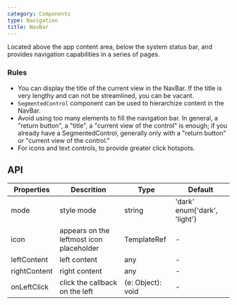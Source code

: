 ```yaml
---
category: Components
type: Navigation
title: NavBar
---
```


Located above the app content area, below the system status bar, and provides navigation capabilities in a series of pages.

### Rules

- You can display the title of the current view in the NavBar. If the title is very lengthy and can not be streamlined, you can be vacant.
- `SegmentedControl` component can be used to hierarchize content in the NavBar.
- Avoid using too many elements to fill the navigation bar. In general, a "return button", a "title", a "current view of the control" is enough; if you already have a SegmentedControl, generally only with a "return button" or "current view of the control."
- For icons and text controls, to provide greater click hotspots.

## API

Properties | Descrition | Type | Default
-----------|------------|------|--------
| mode   | style mode  | string |  'dark' enum{'dark', 'light'} |
| icon   | appears on the leftmost icon placeholder  | TemplateRef |  - |
| leftContent   | left content    | any |  - |
| rightContent  | right content   | any |  - |
| onLeftClick   | click the callback on the left  | (e: Object): void |  - |
